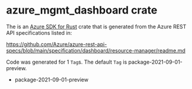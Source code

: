 # azure_mgmt_dashboard crate

The is an [Azure SDK for Rust](https://github.com/Azure/azure-sdk-for-rust) crate that is generated from the Azure REST API specifications listed in:

https://github.com/Azure/azure-rest-api-specs/blob/main/specification/dashboard/resource-manager/readme.md

Code was generated for 1 `Tag`s. The default `Tag` is package-2021-09-01-preview.


- package-2021-09-01-preview